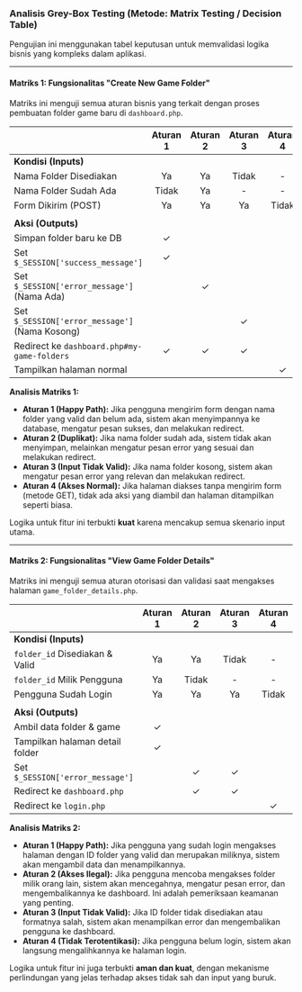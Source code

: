 ### Analisis Grey-Box Testing (Metode: Matrix Testing / Decision Table)

Pengujian ini menggunakan tabel keputusan untuk memvalidasi logika bisnis yang kompleks dalam aplikasi.

---

#### Matriks 1: Fungsionalitas "Create New Game Folder"

Matriks ini menguji semua aturan bisnis yang terkait dengan proses pembuatan folder game baru di `dashboard.php`.

| | **Aturan 1** | **Aturan 2** | **Aturan 3** | **Aturan 4** |
| :--- | :---: | :---: | :---: | :---: |
| **Kondisi (Inputs)** | | | | |
| Nama Folder Disediakan | Ya | Ya | Tidak | - |
| Nama Folder Sudah Ada | Tidak | Ya | - | - |
| Form Dikirim (POST) | Ya | Ya | Ya | Tidak |
| | | | | |
| **Aksi (Outputs)** | | | | |
| Simpan folder baru ke DB | ✓ | | | |
| Set `$_SESSION['success_message']` | ✓ | | | |
| Set `$_SESSION['error_message']` (Nama Ada) | | ✓ | | |
| Set `$_SESSION['error_message']` (Nama Kosong) | | | ✓ | |
| Redirect ke `dashboard.php#my-game-folders`| ✓ | ✓ | ✓ | |
| Tampilkan halaman normal | | | | ✓ |

**Analisis Matriks 1:**
* **Aturan 1 (Happy Path):** Jika pengguna mengirim form dengan nama folder yang valid dan belum ada, sistem akan menyimpannya ke database, mengatur pesan sukses, dan melakukan redirect.
* **Aturan 2 (Duplikat):** Jika nama folder sudah ada, sistem tidak akan menyimpan, melainkan mengatur pesan error yang sesuai dan melakukan redirect.
* **Aturan 3 (Input Tidak Valid):** Jika nama folder kosong, sistem akan mengatur pesan error yang relevan dan melakukan redirect.
* **Aturan 4 (Akses Normal):** Jika halaman diakses tanpa mengirim form (metode GET), tidak ada aksi yang diambil dan halaman ditampilkan seperti biasa.

Logika untuk fitur ini terbukti **kuat** karena mencakup semua skenario input utama.

---

#### Matriks 2: Fungsionalitas "View Game Folder Details"

Matriks ini menguji semua aturan otorisasi dan validasi saat mengakses halaman `game_folder_details.php`.

| | **Aturan 1** | **Aturan 2** | **Aturan 3** | **Aturan 4** |
| :--- | :---: | :---: | :---: | :---: |
| **Kondisi (Inputs)** | | | | |
| `folder_id` Disediakan & Valid | Ya | Ya | Tidak | - |
| `folder_id` Milik Pengguna | Ya | Tidak | - | - |
| Pengguna Sudah Login | Ya | Ya | Ya | Tidak |
| | | | | |
| **Aksi (Outputs)** | | | | |
| Ambil data folder & game | ✓ | | | |
| Tampilkan halaman detail folder | ✓ | | | |
| Set `$_SESSION['error_message']` | | ✓ | ✓ | |
| Redirect ke `dashboard.php` | | ✓ | ✓ | |
| Redirect ke `login.php` | | | | ✓ |

**Analisis Matriks 2:**
* **Aturan 1 (Happy Path):** Jika pengguna yang sudah login mengakses halaman dengan ID folder yang valid dan merupakan miliknya, sistem akan mengambil data dan menampilkannya.
* **Aturan 2 (Akses Ilegal):** Jika pengguna mencoba mengakses folder milik orang lain, sistem akan mencegahnya, mengatur pesan error, dan mengembalikannya ke dashboard. Ini adalah pemeriksaan keamanan yang penting.
* **Aturan 3 (Input Tidak Valid):** Jika ID folder tidak disediakan atau formatnya salah, sistem akan menampilkan error dan mengembalikan pengguna ke dashboard.
* **Aturan 4 (Tidak Terotentikasi):** Jika pengguna belum login, sistem akan langsung mengalihkannya ke halaman login.

Logika untuk fitur ini juga terbukti **aman dan kuat**, dengan mekanisme perlindungan yang jelas terhadap akses tidak sah dan input yang buruk.